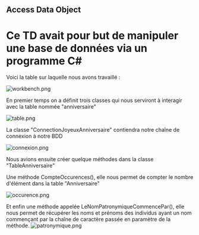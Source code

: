 ## Access Data Object ##
# Ce TD avait pour but de manipuler une base de données via un programme C# #

Voici la table sur laquelle nous avons travaillé :

![workbench.png](https://image.noelshack.com/fichiers/2019/14/3/1554298534-workbench.png)

En premier temps on a définit trois classes qui nous serviront à interagir avec la table nommée "anniversaire" 

![table.png](https://image.noelshack.com/fichiers/2019/14/3/1554296802-table.png)

La classe "ConnectionJoyeuxAnniversaire" contiendra notre chaîne de connexion à notre BDD 

![connexion.png](https://image.noelshack.com/fichiers/2019/14/3/1554297023-connexion.png)

Nous avions ensuite créer quelque méthodes dans la classe "TableAnniversaire"

Une méthode CompteOccurences(), elle nous permet de compter le nombre d'élément dans la table "Anniversaire"

![occurence.png](https://image.noelshack.com/fichiers/2019/14/3/1554299383-occurence.png)

Et enfin une méthode appelée LeNomPatronymiqueCommencePar(), elle nous permet de récupérer les noms et prénoms des individus ayant un nom commençant par la chaîne de caractère passée en paramètre de la méthode.
![patronymique.png](https://image.noelshack.com/fichiers/2019/14/3/1554299552-patronymique.png)

